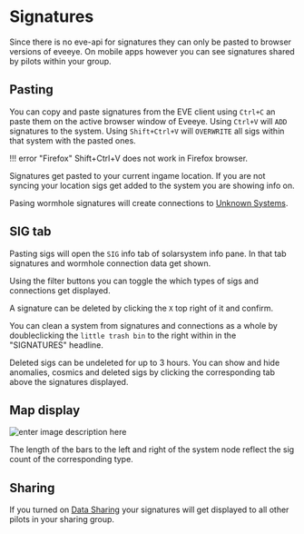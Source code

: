 # Signatures
Since there is no eve-api for signatures they can only be pasted to browser versions of eveeye. On mobile apps however you can see signatures shared by pilots within your group.

## Pasting
You can copy and paste signatures from the EVE client using `Ctrl+C` an paste them on the active browser window of Eveeye.
Using `Ctrl+V` will `ADD` signatures to the system.
Using `Shift+Ctrl+V` will `OVERWRITE` all sigs within that system with the pasted ones.

!!! error "Firefox"
    Shift+Ctrl+V does not work in Firefox browser.
    
Signatures get pasted to your current ingame location.
If you are not syncing your location sigs get added to the system you are showing info on. 

Pasing wormhole signatures will create connections to [Unknown Systems](https://eveeye.readthedocs.io/en/latest/map/chain-mapping/).

## SIG tab
Pasting sigs will open the `SIG` info tab of solarsystem info pane. In that tab signatures and wormhole connection data get shown. 

Using the filter buttons you can toggle the which types of sigs and connections get displayed.
               
A signature can be deleted by clicking the `X` top right of it and confirm.

You can clean a system from signatures and connections as a whole by doubleclicking the `little trash bin` to the right within in the "SIGNATURES" headline.

Deleted sigs can be undeleted for up to 3 hours.
You can show and hide anomalies, cosmics and deleted sigs by clicking the corresponding tab above the signatures displayed.                

## Map display
![enter image description here](https://raw.githubusercontent.com/Risingson/eedocs/master/docs/images/shapes/shapes_09.png)               
               
The length of the bars to the left and right of the system node reflect the sig count of the corresponding type.

## Sharing
If you turned on [Data Sharing](https://eedocs.readthedocs.io/en/latest/sharing/cloud/) your signatures will get displayed to all other pilots in your sharing group.


<!--stackedit_data:
eyJoaXN0b3J5IjpbLTEyMDYzOTM3MDJdfQ==
-->